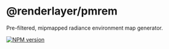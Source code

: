 # @renderlayer/pmrem

Pre-filtered, mipmapped radiance environment map generator.

[![NPM version][npm-badge]][npm-url]

[npm-badge]: https://img.shields.io/npm/v/@renderlayer/pmrem
[npm-url]: https://www.npmjs.com/package/@renderlayer/pmrem
